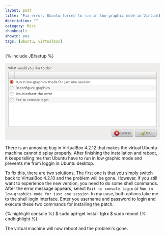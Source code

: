 ```yaml
---
layout: post
title: "Fix error: Ubuntu forced to run in low graphic mode in VirtualBox 4.2.12"
description: ""
category: Misc
thumbnail: 
showtn: yes
tags: [ubuntu, virtualbox]
---
```

{% include JB/setup %}

![Error](/files/2013-07-02-how-to-fix-ubuntu-forced-to-run-in-low-graphic-mode-in-virtualbox/QaP9d.png)

There is an annoying bug in VirtualBox 4.2.12 that makes the virtual Ubuntu
machine cannot display properly. After finishing the installation and reboot, it
keeps telling me that Ubuntu have to run in low graphic mode and prevents me
from loggin in Ubuntu desktop.

<!-- more -->

To fix this, there are two solutions. The first one is that you simply switch
back to VirtualBox 4.2.10 and the problem will be gone. However, if you still
want to experience the new version, you need to do some shell commands. After
the error message appears, select `Exit to console login` or
`Run in low-graphics mode for just one session`. In my case, both options take
me to the shell login interface. Enter you username and password to login and
execute these two commands for installing the patch.

{% highlight console %}
$ sudo apt-get install fglrx
$ sudo reboot
{% endhighlight %}

The virtual machine will now reboot and the problem's gone.
